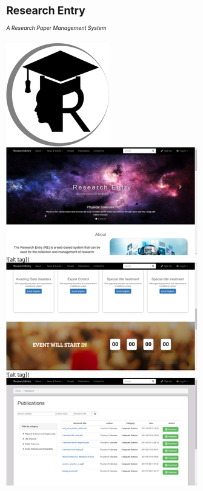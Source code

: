 # Research Entry
###### A Research Paper Management System
![alt tag](https://github.com/thusharabandara/research-entry/blob/master/public/image/logo/logo.png "Logo of Research Entry")
![alt tag](https://github.com/thusharabandara/research-entry/blob/master/public/image/screenshots/Capture2.PNG "Home screen")
![alt tag](![alt tag](https://github.com/thusharabandara/research-entry/blob/master/public/image/screenshots/Capture.PNG "Event Overview")
![alt tag](![alt tag](https://github.com/thusharabandara/research-entry/blob/master/public/image/screenshots/Capture3.PNG "Publication Overview")



